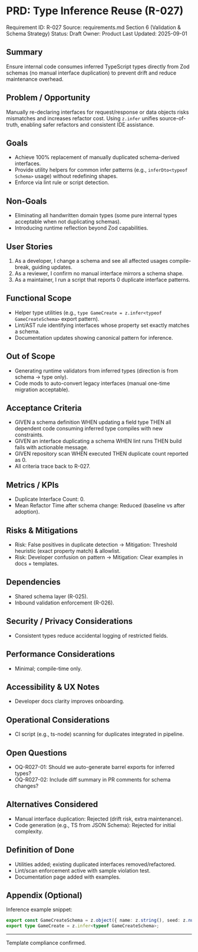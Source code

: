 # PRD: Type Inference Reuse (R-027)

Requirement ID: R-027
Source: requirements.md Section 6 (Validation & Schema Strategy)
Status: Draft
Owner: Product
Last Updated: 2025-09-01

## Summary

Ensure internal code consumes inferred TypeScript types directly from Zod schemas (no manual interface duplication) to prevent drift and reduce maintenance overhead.

## Problem / Opportunity

Manually re-declaring interfaces for request/response or data objects risks mismatches and increases refactor cost. Using `z.infer` unifies source-of-truth, enabling safer refactors and consistent IDE assistance.

## Goals

- Achieve 100% replacement of manually duplicated schema-derived interfaces.
- Provide utility helpers for common infer patterns (e.g., `inferDto<typeof Schema>` usage) without redefining shapes.
- Enforce via lint rule or script detection.

## Non-Goals

- Eliminating all handwritten domain types (some pure internal types acceptable when not duplicating schemas).
- Introducing runtime reflection beyond Zod capabilities.

## User Stories

1. As a developer, I change a schema and see all affected usages compile-break, guiding updates.
2. As a reviewer, I confirm no manual interface mirrors a schema shape.
3. As a maintainer, I run a script that reports 0 duplicate interface patterns.

## Functional Scope

- Helper type utilities (e.g., `type GameCreate = z.infer<typeof GameCreateSchema>` export pattern).
- Lint/AST rule identifying interfaces whose property set exactly matches a schema.
- Documentation updates showing canonical pattern for inference.

## Out of Scope

- Generating runtime validators from inferred types (direction is from schema → type only).
- Code mods to auto-convert legacy interfaces (manual one-time migration acceptable).

## Acceptance Criteria

- GIVEN a schema definition WHEN updating a field type THEN all dependent code consuming inferred type compiles with new constraints.
- GIVEN an interface duplicating a schema WHEN lint runs THEN build fails with actionable message.
- GIVEN repository scan WHEN executed THEN duplicate count reported as 0.
- All criteria trace back to R-027.

## Metrics / KPIs

- Duplicate Interface Count: 0.
- Mean Refactor Time after schema change: Reduced (baseline vs after adoption).

## Risks & Mitigations

- Risk: False positives in duplicate detection → Mitigation: Threshold heuristic (exact property match) & allowlist.
- Risk: Developer confusion on pattern → Mitigation: Clear examples in docs + templates.

## Dependencies

- Shared schema layer (R-025).
- Inbound validation enforcement (R-026).

## Security / Privacy Considerations

- Consistent types reduce accidental logging of restricted fields.

## Performance Considerations

- Minimal; compile-time only.

## Accessibility & UX Notes

- Developer docs clarity improves onboarding.

## Operational Considerations

- CI script (e.g., ts-node) scanning for duplicates integrated in pipeline.

## Open Questions

- OQ-R027-01: Should we auto-generate barrel exports for inferred types?
- OQ-R027-02: Include diff summary in PR comments for schema changes?

## Alternatives Considered

- Manual interface duplication: Rejected (drift risk, extra maintenance).
- Code generation (e.g., TS from JSON Schema): Rejected for initial complexity.

## Definition of Done

- Utilities added; existing duplicated interfaces removed/refactored.
- Lint/scan enforcement active with sample violation test.
- Documentation page added with examples.

## Appendix (Optional)

Inference example snippet:

```ts
export const GameCreateSchema = z.object({ name: z.string(), seed: z.number().int() });
export type GameCreate = z.infer<typeof GameCreateSchema>;
```

---
Template compliance confirmed.

